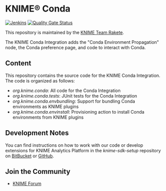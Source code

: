 # KNIME® Conda

[![Jenkins](https://jenkins.knime.com/buildStatus/icon?job=knime-conda%2Fmaster)](https://jenkins.knime.com/job/knime-conda/job/master/)
[![Quality Gate Status](https://sonarcloud.io/api/project_badges/measure?project=KNIME_knime-conda&metric=alert_status&token=55129ac721eacd76417f57921368ed587ad8339d)](https://sonarcloud.io/summary/new_code?id=KNIME_knime-conda)

This repository is maintained by the [KNIME Team Rakete](mailto:team-rakete@knime.com).

The KNIME Conda Integration adds the "Conda Environment Propagation" node, the Conda preference page, and code to interact with Conda.

## Content

This repository contains the source code for the KNIME Conda Integration.
The code is organized as follows:

* _org.knime.conda_: All code for the Conda Integration
* _org.knime.conda.tests_: JUnit tests for the Conda Integration
* _org.knime.conda.envbundling_: Support for bundling Conda environments as KNIME plugins
* _org.knime.conda.envinstall_: Provisioning action to install Conda environments from KNIME plugins

## Development Notes

You can find instructions on how to work with our code or develop extensions for KNIME Analytics Platform in the _knime-sdk-setup_ repository on [BitBucket](https://bitbucket.org/KNIME/knime-sdk-setup) or [GitHub](http://github.com/knime/knime-sdk-setup).

## Join the Community

* [KNIME Forum](https://forum.knime.com/)

